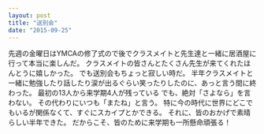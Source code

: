 ```yaml
---
layout: post
title: "送別会"
date: "2015-09-25"
---
```

先週の金曜日はYMCAの修了式ので後でクラスメイトと先生達と一緒に居酒屋に行って本当に楽しんだ。
クラスメイトの皆さんとたくさん先生が来てくれたほんとうに嬉しかった。
でも送別会もちょっと寂しい時だ。
半年クラスメイトと一緒に勉強したり話したり涙が出るぐらい笑ったりしたのに、あっと言う間に終わった。
最初の13人から来学期4人が残っている
でも、絶対「さよなら」を言わない。
その代わりにいつも「またね」と言う。
特に今の時代に世界にどこでもいるが関係なくて、すぐにスカイプとかできる。
それに、皆のおかげで素晴らしい半年できた。
だからこそ、皆のために来学期も一所懸命頑張る！
